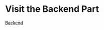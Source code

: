 <h1>Visit the Backend Part</h1>
<a href = "https://github.com/brijesh2004/taskManagementserver"> Backend</a>

